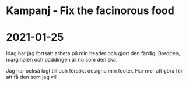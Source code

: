 # Kampanj - Fix the facinorous food
# 2021-01-25
<p> Idag har jag fortsatt arbeta på min header och gjort den färdig. Bredden, marginalen och paddingen är nu som den ska.</p>
<p> Jag har också lagt till och försökt designa min footer. Har mer att göra för att få den som jag vill.</p>
